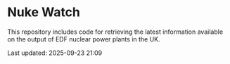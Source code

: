 # Nuke Watch

This repository includes code for retrieving the latest information available on the output of EDF nuclear power plants in the UK.

Last updated: 2025-09-23 21:09